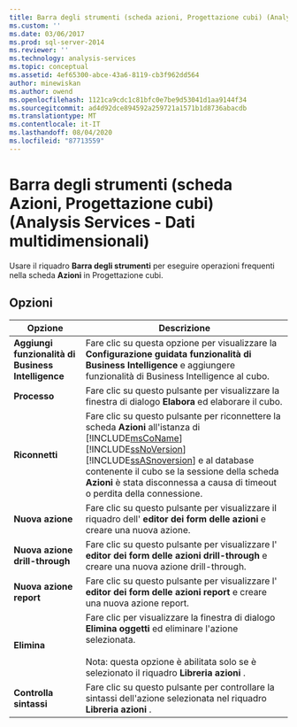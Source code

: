 ```yaml
---
title: Barra degli strumenti (scheda azioni, Progettazione cubi) (Analysis Services-Dati multidimensionali) | Microsoft Docs
ms.custom: ''
ms.date: 03/06/2017
ms.prod: sql-server-2014
ms.reviewer: ''
ms.technology: analysis-services
ms.topic: conceptual
ms.assetid: 4ef65300-abce-43a6-8119-cb3f962dd564
author: minewiskan
ms.author: owend
ms.openlocfilehash: 1121ca9cdc1c81bfc0e7be9d53041d1aa9144f34
ms.sourcegitcommit: ad4d92dce894592a259721a1571b1d8736abacdb
ms.translationtype: MT
ms.contentlocale: it-IT
ms.lasthandoff: 08/04/2020
ms.locfileid: "87713559"
---
```

# <a name="toolbar-actions-tab-cube-designer-analysis-services---multidimensional-data"></a>Barra degli strumenti (scheda Azioni, Progettazione cubi) (Analysis Services - Dati multidimensionali)
  Usare il riquadro **Barra degli strumenti** per eseguire operazioni frequenti nella scheda **Azioni** in Progettazione cubi.  
  
## <a name="options"></a>Opzioni  
  
|Opzione|Descrizione|  
|------------|-----------------|  
|**Aggiungi funzionalità di Business Intelligence**|Fare clic su questa opzione per visualizzare la **Configurazione guidata funzionalità di Business Intelligence** e aggiungere funzionalità di Business Intelligence al cubo.|  
|**Processo**|Fare clic su questo pulsante per visualizzare la finestra di dialogo **Elabora** ed elaborare il cubo.|  
|**Riconnetti**|Fare clic su questo pulsante per riconnettere la scheda **Azioni** all'istanza di [!INCLUDE[msCoName](../includes/msconame-md.md)] [!INCLUDE[ssNoVersion](../includes/ssnoversion-md.md)] [!INCLUDE[ssASnoversion](../includes/ssasnoversion-md.md)] e al database contenente il cubo se la sessione della scheda **Azioni** è stata disconnessa a causa di timeout o perdita della connessione.|  
|**Nuova azione**|Fare clic su questo pulsante per visualizzare il riquadro dell' **editor dei form delle azioni** e creare una nuova azione.|  
|**Nuova azione drill-through**|Fare clic su questo pulsante per visualizzare l' **editor dei form delle azioni drill-through** e creare una nuova azione drill-through.|  
|**Nuova azione report**|Fare clic su questo pulsante per visualizzare l' **editor dei form delle azioni report** e creare una nuova azione report.|  
|**Elimina**|Fare clic per visualizzare la finestra di dialogo **Elimina oggetti** ed eliminare l'azione selezionata.<br /><br /> Nota: questa opzione è abilitata solo se è selezionato il riquadro **Libreria azioni** .|  
|**Controlla sintassi**|Fare clic su questo pulsante per controllare la sintassi dell'azione selezionata nel riquadro **Libreria azioni** .|  
  
  
